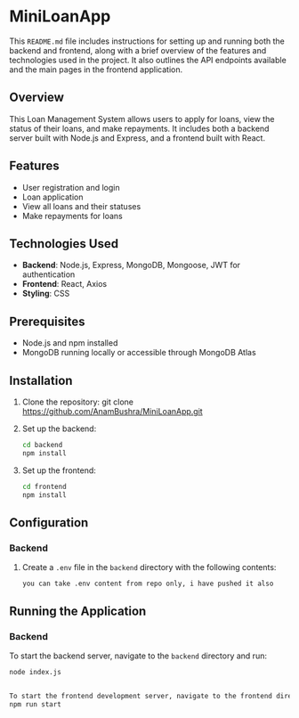 # MiniLoanApp

This `README.md` file includes instructions for setting up and running both the backend and frontend, along with a brief overview of the features and technologies used in the project. It also outlines the API endpoints available and the main pages in the frontend application.

## Overview

This Loan Management System allows users to apply for loans, view the status of their loans, and make repayments. It includes both a backend server built with Node.js and Express, and a frontend built with React.

## Features

- User registration and login
- Loan application
- View all loans and their statuses
- Make repayments for loans

## Technologies Used

- **Backend**: Node.js, Express, MongoDB, Mongoose, JWT for authentication
- **Frontend**: React, Axios
- **Styling**: CSS

## Prerequisites

- Node.js and npm installed
- MongoDB running locally or accessible through MongoDB Atlas

## Installation

1. Clone the repository:
    git clone https://github.com/AnamBushra/MiniLoanApp.git

2. Set up the backend:
    ```sh
    cd backend
    npm install
    ```

3. Set up the frontend:
    ```sh
    cd frontend
    npm install
    ```

## Configuration

### Backend

1. Create a `.env` file in the `backend` directory with the following contents:
    ```
   you can take .env content from repo only, i have pushed it also
    ```


## Running the Application

### Backend

To start the backend server, navigate to the `backend` directory and run:
```sh
node index.js


To start the frontend development server, navigate to the frontend directory and run:
npm run start

